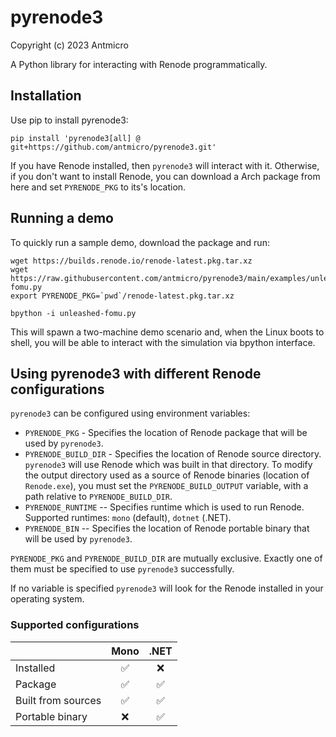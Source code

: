 # pyrenode3

Copyright (c) 2023 Antmicro

A Python library for interacting with Renode programmatically.

## Installation

Use pip to install pyrenode3:
```
pip install 'pyrenode3[all] @ git+https://github.com/antmicro/pyrenode3.git'
```

If you have Renode installed, then `pyrenode3` will interact with it.
Otherwise, if you don't want to install Renode, you can download a Arch package from here and set `PYRENODE_PKG` to its's location.

## Running a demo

To quickly run a sample demo, download the package and run:

```
wget https://builds.renode.io/renode-latest.pkg.tar.xz
wget https://raw.githubusercontent.com/antmicro/pyrenode3/main/examples/unleashed-fomu.py
export PYRENODE_PKG=`pwd`/renode-latest.pkg.tar.xz

bpython -i unleashed-fomu.py
```

This will spawn a two-machine demo scenario and, when the Linux boots to shell, you will be able to interact with the simulation via bpython interface.

## Using pyrenode3 with different Renode configurations

`pyrenode3` can be configured using environment variables:

- `PYRENODE_PKG` - Specifies the location of Renode package that will be used by `pyrenode3`.
- `PYRENODE_BUILD_DIR` - Specifies the location of Renode source directory.
    `pyrenode3` will use Renode which was built in that directory.
    To modify the output directory used as a source of Renode binaries (location of `Renode.exe`), you must set the `PYRENODE_BUILD_OUTPUT` variable, with a path relative to `PYRENODE_BUILD_DIR`.
- `PYRENODE_RUNTIME` -- Specifies runtime which is used to run Renode.
    Supported runtimes: `mono` (default), `dotnet` (.NET).
- `PYRENODE_BIN` -- Specifies the location of Renode portable binary that will be used by `pyrenode3`.

`PYRENODE_PKG` and `PYRENODE_BUILD_DIR` are mutually exclusive.
Exactly one of them must be specified to use `pyrenode3` successfully.

If no variable is specified `pyrenode3` will look for the Renode installed in your operating system.

### Supported configurations

|                    | Mono               | .NET               |
| :----------------- | :----------------: | :----------------: |
| Installed          | :white_check_mark: | :x:                |
| Package            | :white_check_mark: | :white_check_mark: |
| Built from sources | :white_check_mark: | :white_check_mark: |
| Portable binary    | :x:                | :white_check_mark: |
